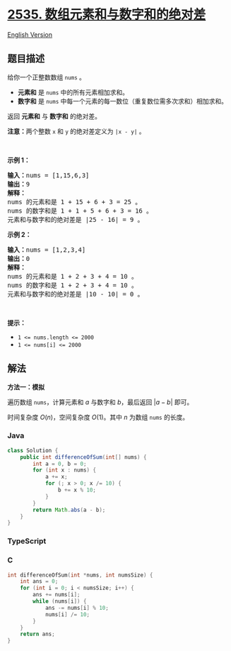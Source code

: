 # [2535. 数组元素和与数字和的绝对差](https://leetcode.cn/problems/difference-between-element-sum-and-digit-sum-of-an-array)

[English Version](/solution/2500-2599/2535.Difference%20Between%20Element%20Sum%20and%20Digit%20Sum%20of%20an%20Array/README_EN.md)

## 题目描述

<!-- 这里写题目描述 -->

<p>给你一个正整数数组 <code>nums</code> 。</p>

<ul>
	<li><strong>元素和</strong> 是 <code>nums</code> 中的所有元素相加求和。</li>
	<li><strong>数字和</strong> 是&nbsp;<code>nums</code> 中每一个元素的每一数位（重复数位需多次求和）相加求和。</li>
</ul>

<p>返回 <strong>元素和</strong> 与 <strong>数字和</strong> 的绝对差。</p>

<p><strong>注意：</strong>两个整数 <code>x</code> 和 <code>y</code> 的绝对差定义为 <code>|x - y|</code> 。</p>

<p>&nbsp;</p>

<p><strong>示例 1：</strong></p>

<pre>
<strong>输入：</strong>nums = [1,15,6,3]
<strong>输出：</strong>9
<strong>解释：</strong>
nums 的元素和是 1 + 15 + 6 + 3 = 25 。
nums 的数字和是 1 + 1 + 5 + 6 + 3 = 16 。
元素和与数字和的绝对差是 |25 - 16| = 9 。
</pre>

<p><strong>示例 2：</strong></p>

<pre>
<strong>输入：</strong>nums = [1,2,3,4]
<strong>输出：</strong>0
<strong>解释：</strong>
nums 的元素和是 1 + 2 + 3 + 4 = 10 。
nums 的数字和是 1 + 2 + 3 + 4 = 10 。
元素和与数字和的绝对差是 |10 - 10| = 0 。
</pre>

<p>&nbsp;</p>

<p><strong>提示：</strong></p>

<ul>
	<li><code>1 &lt;= nums.length &lt;= 2000</code></li>
	<li><code>1 &lt;= nums[i] &lt;= 2000</code></li>
</ul>

## 解法

**方法一：模拟**

遍历数组 `nums`，计算元素和 $a$ 与数字和 $b$，最后返回 $|a - b|$ 即可。

时间复杂度 $O(n)$，空间复杂度 $O(1)$。其中 $n$ 为数组 `nums` 的长度。

### **Java**

```java
class Solution {
    public int differenceOfSum(int[] nums) {
        int a = 0, b = 0;
        for (int x : nums) {
            a += x;
            for (; x > 0; x /= 10) {
                b += x % 10;
            }
        }
        return Math.abs(a - b);
    }
}
```

### **TypeScript**

### **C**

```c
int differenceOfSum(int *nums, int numsSize) {
    int ans = 0;
    for (int i = 0; i < numsSize; i++) {
        ans += nums[i];
        while (nums[i]) {
            ans -= nums[i] % 10;
            nums[i] /= 10;
        }
    }
    return ans;
}
```
